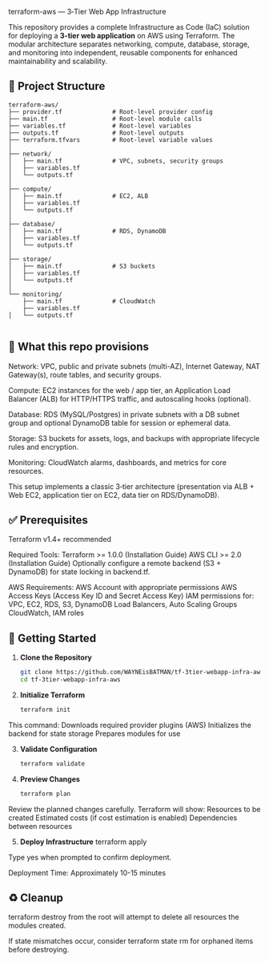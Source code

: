 
terraform-aws — 3‑Tier Web App Infrastructure

This repository provides a complete Infrastructure as Code (IaC) solution for deploying a **3-tier web application** on AWS using Terraform. The modular architecture separates networking, compute, database, storage, and monitoring into independent, reusable components for enhanced maintainability and scalability.


## 📂 Project Structure

```
terraform-aws/
├── provider.tf              # Root-level provider config
├── main.tf                  # Root-level module calls
├── variables.tf             # Root-level variables
├── outputs.tf               # Root-level outputs
├── terraform.tfvars         # Root-level variable values
│
├── network/
│   ├── main.tf              # VPC, subnets, security groups
│   ├── variables.tf
│   └── outputs.tf
│
├── compute/
│   ├── main.tf              # EC2, ALB 
│   ├── variables.tf
│   └── outputs.tf
│
├── database/
│   ├── main.tf              # RDS, DynamoDB
│   ├── variables.tf
│   └── outputs.tf
│
├── storage/
│   ├── main.tf              # S3 buckets
│   ├── variables.tf
│   └── outputs.tf
│
└── monitoring/
    ├── main.tf              # CloudWatch 
    ├── variables.tf
│   └── outputs.tf


```


## 🚀 What this repo provisions
Network: VPC, public and private subnets (multi-AZ), Internet Gateway, NAT Gateway(s), route tables, and security groups.

Compute: EC2 instances for the web / app tier, an Application Load Balancer (ALB) for HTTP/HTTPS traffic, and autoscaling hooks (optional).

Database: RDS (MySQL/Postgres) in private subnets with a DB subnet group and optional DynamoDB table for session or ephemeral data.

Storage: S3 buckets for assets, logs, and backups with appropriate lifecycle rules and encryption.

Monitoring: CloudWatch alarms, dashboards, and metrics for core resources.

This setup implements a classic 3‑tier architecture (presentation via ALB + Web EC2, application tier on EC2, data tier on RDS/DynamoDB).



## ✅ Prerequisites
Terraform v1.4+ recommended

Required Tools:
Terraform >= 1.0.0 (Installation Guide)
AWS CLI >= 2.0 (Installation Guide)
Optionally configure a remote backend (S3 + DynamoDB) for state locking in backend.tf.

AWS Requirements:
AWS Account with appropriate permissions
AWS Access Keys (Access Key ID and Secret Access Key)
IAM permissions for:
VPC, EC2, RDS, S3, DynamoDB
Load Balancers, Auto Scaling Groups
CloudWatch, IAM roles



## 🚀 Getting Started

1. **Clone the Repository**
   ```bash
   git clone https://github.com/WAYNEisBATMAN/tf-3tier-webapp-infra-aws.git
   cd tf-3tier-webapp-infra-aws
   ```

2. **Initialize Terraform**
   ```bash
   terraform init
   ```

This command:
Downloads required provider plugins (AWS)
Initializes the backend for state storage
Prepares modules for use

3. **Validate Configuration**
   ```bash
   terraform validate
   ```

4. **Preview Changes**
   ```bash
   terraform plan
   ```

Review the planned changes carefully. Terraform will show:
Resources to be created
Estimated costs (if cost estimation is enabled)
Dependencies between resources

5. **Deploy Infrastructure**
terraform apply

Type yes when prompted to confirm deployment.

Deployment Time: Approximately 10-15 minutes




## ♻️ Cleanup
terraform destroy from the root will attempt to delete all resources the modules created.

If state mismatches occur, consider terraform state rm for orphaned items before destroying.